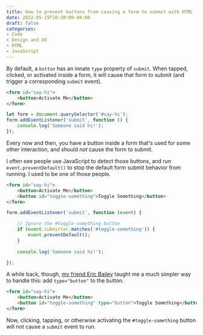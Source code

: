```yaml
---
title: How to prevent buttons from causing a form to submit with HTML
date: 2022-05-19T10:30:00-04:00
draft: false
categories:
- Code
- Design and UX
- HTML
- JavaScript
---
```


By default, a `button` has an innate `type` property of `submit`. When tapped, clicked, or activated inside a form, it will cause that form to submit (and trigger a corresponding `submit` event).

```html
<form id="say-hi">
	<button>Activate Me</button>
</form>
```

```js
let form = document.querySelector('#say-hi');
form.addEventListener('submit', function () {
	console.log('Someone said hi!');
});
```

Every now and then, you have a button inside a form that's used for some other interaction, and should _not_ cause the form to submit.

I often see people use JavaScript to detect those buttons, and run `event.preventDefault()` to stop the default form submit behavior from running. I used to be one of those people.

```html
<form id="say-hi">
	<button>Activate Me</button>
	<button id="toggle-something">Toggle Something</button>
</form>
```

```js
form.addEventListener('submit', function (event) {

	// Ignore the #toggle-something button
	if (event.submitter.matches('#toggle-something')) {
		event.preventDefault();
	}
	
	console.log('Someone said hi!');

});
```

A while back, though, [my friend Eric Bailey](https://ericwbailey.design/) taught me a much simpler way to handle this: add `type="button"` to the button.

```html
<form id="say-hi">
	<button>Activate Me</button>
	<button id="toggle-something" type="button">Toggle Something</button>
</form>
```

Now, clicking, tapping, or otherwise activating the `#toggle-something` button will not cause a `submit` event to run.